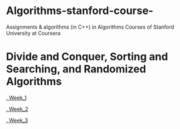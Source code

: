 # Algorithms-stanford-course-

Assignments & algorithms  (in C++) in Algorithms Courses of Stanford University at Coursera

# Divide and Conquer, Sorting and Searching, and Randomized Algorithms

[. Week_1](https://github.com/shehab-ashraf/Algorithms-stanford-course-/tree/master/course1/Week_1)

[. Week_2](https://github.com/shehab-ashraf/Algorithms-stanford-course-/tree/master/course1/Week_2)

[. Week_3](https://github.com/shehab-ashraf/Algorithms-stanford-course-/tree/master/course1/Week_3)


